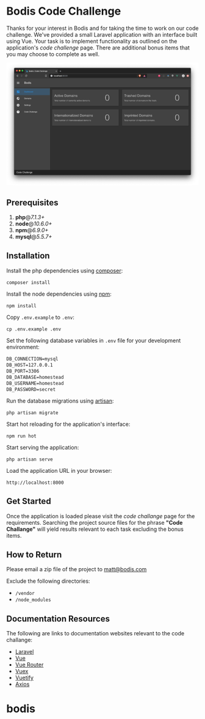 # Bodis Code Challenge

Thanks for your interest in Bodis and for taking the time to work on our code challenge. We've provided a small Laravel application with an interface built using Vue. Your task is to implement functionality as outlined on the application's *code challenge* page. There are additional bonus items that you may choose to complete as well.

![Screenshot](public/images/screenshot.png)

## Prerequisites

1. **php**@*7.1.3+*
2. **node**@*10.6.0+*
3. **npm**@*6.9.0+*
4. **mysql**@*5.5.7+*

## Installation

Install the php dependencies using [composer](https://getcomposer.org/):

```
composer install
```

Install the node dependencies using [npm](https://docs.npmjs.com/cli-documentation/):

```
npm install
```

Copy `.env.example` to `.env`:

```
cp .env.example .env
```

Set the following database variables in `.env` file for your development environment:

```
DB_CONNECTION=mysql
DB_HOST=127.0.0.1
DB_PORT=3306
DB_DATABASE=homestead
DB_USERNAME=homestead
DB_PASSWORD=secret
```

Run the database migrations using [artisan](https://laravel.com/docs/5.8/artisan):

```
php artisan migrate
```

Start hot reloading for the application's interface:

```
npm run hot
```

Start serving the application:

```
php artisan serve
```

Load the application URL in your browser:

```
http://localhost:8000
```

## Get Started

Once the application is loaded please visit the *code challange* page for the requirements. Searching the project source files for the phrase **"Code Challange"** will yield results relevant to each task excluding the bonus items.

## How to Return

Please email a zip file of the project to matt@bodis.com

Exclude the following directories:

* `/vendor`
* `/node_modules`

## Documentation Resources

The following are links to documentation websites relevant to the code challange:

* [Laravel](https://laravel.com/docs/5.8)
* [Vue](https://vuejs.org/v2/guide/)
* [Vue Router](https://router.vuejs.org)
* [Vuex](https://vuex.vuejs.org/guide/)
* [Vuetify](https://vuetifyjs.com/en/getting-started/quick-start)
* [Axios](https://github.com/axios/axios)






# bodis
